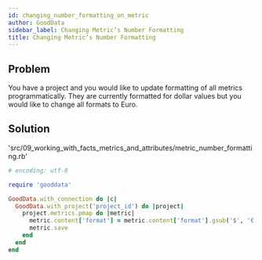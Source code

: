 ```yaml
---
id: changing_number_formatting_on_metric
author: GoodData
sidebar_label: Changing Metric’s Number Formatting
title: Changing Metric’s Number Formatting
---
```


Problem
-------

You have a project and you would like to update formatting of all
metrics programmatically. They are currently formatted for dollar values
but you would like to change all formats to Euro.

Solution
--------


'src/09\_working\_with\_facts\_metrics\_and\_attributes/metric\_number\_formatting.rb'
```ruby
# encoding: utf-8

require 'gooddata'

GoodData.with_connection do |c|
  GoodData.with_project('project_id') do |project|
    project.metrics.pmap do |metric|
      metric.content['format'] = metric.content['format'].gsub('$', '€')
      metric.save
    end
  end
end 
```
